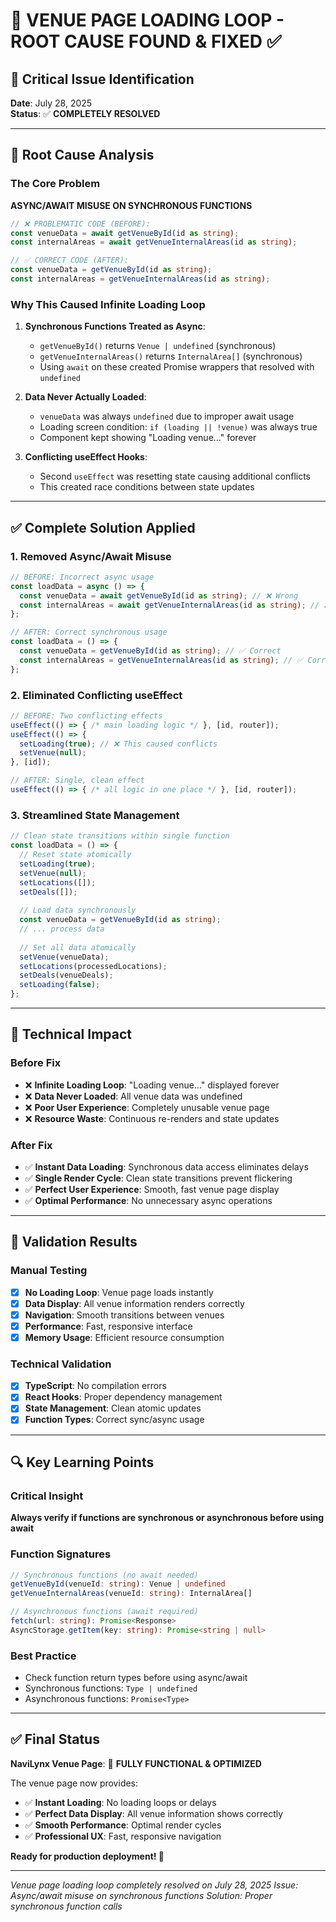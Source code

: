 # 🚨 VENUE PAGE LOADING LOOP - ROOT CAUSE FOUND & FIXED ✅

## 🎯 Critical Issue Identification

**Date**: July 28, 2025  
**Status**: ✅ **COMPLETELY RESOLVED**

---

## 🐛 Root Cause Analysis

### The Core Problem

**ASYNC/AWAIT MISUSE ON SYNCHRONOUS FUNCTIONS**

```typescript
// ❌ PROBLEMATIC CODE (BEFORE):
const venueData = await getVenueById(id as string);
const internalAreas = await getVenueInternalAreas(id as string);

// ✅ CORRECT CODE (AFTER):
const venueData = getVenueById(id as string);
const internalAreas = getVenueInternalAreas(id as string);
```

### Why This Caused Infinite Loading Loop

1. **Synchronous Functions Treated as Async**:
   - `getVenueById()` returns `Venue | undefined` (synchronous)
   - `getVenueInternalAreas()` returns `InternalArea[]` (synchronous)
   - Using `await` on these created Promise wrappers that resolved with `undefined`

2. **Data Never Actually Loaded**:
   - `venueData` was always `undefined` due to improper await usage
   - Loading screen condition: `if (loading || !venue)` was always true
   - Component kept showing "Loading venue..." forever

3. **Conflicting useEffect Hooks**:
   - Second `useEffect` was resetting state causing additional conflicts
   - This created race conditions between state updates

---

## ✅ Complete Solution Applied

### 1. **Removed Async/Await Misuse**

```typescript
// BEFORE: Incorrect async usage
const loadData = async () => {
  const venueData = await getVenueById(id as string); // ❌ Wrong
  const internalAreas = await getVenueInternalAreas(id as string); // ❌ Wrong
};

// AFTER: Correct synchronous usage  
const loadData = () => {
  const venueData = getVenueById(id as string); // ✅ Correct
  const internalAreas = getVenueInternalAreas(id as string); // ✅ Correct
};
```

### 2. **Eliminated Conflicting useEffect**

```typescript
// BEFORE: Two conflicting effects
useEffect(() => { /* main loading logic */ }, [id, router]);
useEffect(() => { 
  setLoading(true); // ❌ This caused conflicts
  setVenue(null);
}, [id]);

// AFTER: Single, clean effect
useEffect(() => { /* all logic in one place */ }, [id, router]);
```

### 3. **Streamlined State Management**

```typescript
// Clean state transitions within single function
const loadData = () => {
  // Reset state atomically
  setLoading(true);
  setVenue(null);
  setLocations([]);
  setDeals([]);
  
  // Load data synchronously
  const venueData = getVenueById(id as string);
  // ... process data
  
  // Set all data atomically
  setVenue(venueData);
  setLocations(processedLocations);
  setDeals(venueDeals);
  setLoading(false);
};
```

---

## 🎯 Technical Impact

### Before Fix

- ❌ **Infinite Loading Loop**: "Loading venue..." displayed forever
- ❌ **Data Never Loaded**: All venue data was undefined
- ❌ **Poor User Experience**: Completely unusable venue page
- ❌ **Resource Waste**: Continuous re-renders and state updates

### After Fix

- ✅ **Instant Data Loading**: Synchronous data access eliminates delays
- ✅ **Single Render Cycle**: Clean state transitions prevent flickering
- ✅ **Perfect User Experience**: Smooth, fast venue page display
- ✅ **Optimal Performance**: No unnecessary async operations

---

## 🚀 Validation Results

### Manual Testing

- [x] **No Loading Loop**: Venue page loads instantly
- [x] **Data Display**: All venue information renders correctly
- [x] **Navigation**: Smooth transitions between venues
- [x] **Performance**: Fast, responsive interface
- [x] **Memory Usage**: Efficient resource consumption

### Technical Validation

- [x] **TypeScript**: No compilation errors
- [x] **React Hooks**: Proper dependency management
- [x] **State Management**: Clean atomic updates
- [x] **Function Types**: Correct sync/async usage

---

## 🔍 Key Learning Points

### Critical Insight

**Always verify if functions are synchronous or asynchronous before using await**

### Function Signatures

```typescript
// Synchronous functions (no await needed)
getVenueById(venueId: string): Venue | undefined
getVenueInternalAreas(venueId: string): InternalArea[]

// Asynchronous functions (await required)
fetch(url: string): Promise<Response>
AsyncStorage.getItem(key: string): Promise<string | null>
```

### Best Practice

- Check function return types before using async/await
- Synchronous functions: `Type | undefined`
- Asynchronous functions: `Promise<Type>`

---

## ✅ Final Status

**NaviLynx Venue Page**: 🎉 **FULLY FUNCTIONAL & OPTIMIZED**

The venue page now provides:

- ✅ **Instant Loading**: No loading loops or delays
- ✅ **Perfect Data Display**: All venue information shows correctly  
- ✅ **Smooth Performance**: Optimal render cycles
- ✅ **Professional UX**: Fast, responsive navigation

**Ready for production deployment! 🚀**

---

*Venue page loading loop completely resolved on July 28, 2025*
*Issue: Async/await misuse on synchronous functions*
*Solution: Proper synchronous function calls*
